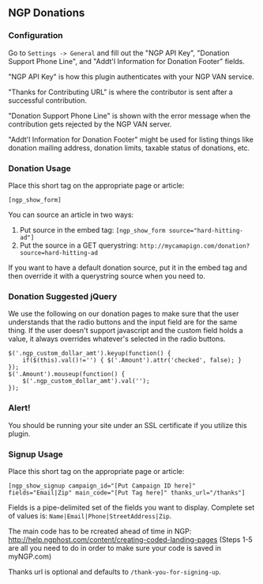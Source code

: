 ## NGP Donations

### Configuration

Go to `Settings -> General` and fill out the "NGP API Key", "Donation Support Phone Line", and "Addt'l Information for Donation Footer" fields.

"NGP API Key" is how this plugin authenticates with your NGP VAN service.

"Thanks for Contributing URL" is where the contributor is sent after a successful contribution.

"Donation Support Phone Line" is shown with the error message when the contribution gets rejected by the NGP VAN server.

"Addt'l Information for Donation Footer" might be used for listing things like donation mailing address, donation limits, taxable status of donations, etc.

### Donation Usage

Place this short tag on the appropriate page or article:

	[ngp_show_form]

You can source an article in two ways:

1. Put source in the embed tag: `[ngp_show_form source="hard-hitting-ad"]`
2. Put the source in a GET querystring: `http://mycamapign.com/donation?source=hard-hitting-ad`

If you want to have a default donation source, put it in the embed tag and then override it with a querystring source when you need to.

### Donation Suggested jQuery

We use the following on our donation pages to make sure that the user understands that the radio buttons and the input field are for the same thing. If the user doesn't support javascript and the custom field holds a value, it always overrides whatever's selected in the radio buttons.

	$('.ngp_custom_dollar_amt').keyup(function() {
		if($(this).val()!='') { $('.Amount').attr('checked', false); }
	});
	$('.Amount').mouseup(function() {
		$('.ngp_custom_dollar_amt').val('');
	});


### Alert!

You should be running your site under an SSL certificate if you utilize this plugin.


### Signup Usage

Place this short tag on the appropriate page or article:

	[ngp_show_signup campaign_id="[Put Campaign ID here]" fields="Email|Zip" main_code="[Put Tag here]" thanks_url="/thanks"]

Fields is a pipe-delimited set of the fields you want to display. Complete set of values is: `Name|Email|Phone|StreetAddress|Zip`.

The main code has to be rcreated ahead of time in NGP: http://help.ngphost.com/content/creating-coded-landing-pages (Steps 1-5 are all you need to do in order to make sure your code is saved in myNGP.com)

Thanks url is optional and defaults to `/thank-you-for-signing-up`.